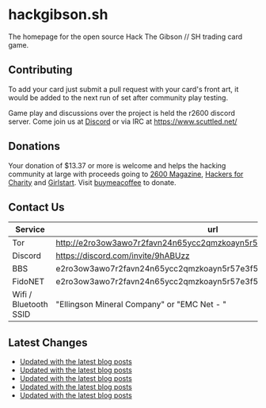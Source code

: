 # hackgibson.sh
The homepage for the open source Hack The Gibson // SH trading card game.


## Contributing

To add your card just submit a pull request with your card's front art, it would be added to the next run of set after community play testing.

Game play and discussions over the project is held the r2600 discord server. Come join us at [Discord](https://discord.com/invite/9hABUzz) or via IRC at https://www.scuttled.net/


## Donations

Your donation of $13.37 or more is welcome and helps the hacking community at large with proceeds going to [2600 Magazine](https://2600.com/), [Hackers for Charity](https://hackersforcharity.org) and [Girlstart](https://girlstart.org).  Visit [buymeacoffee](https://www.buymeacoffee.com/hackgibson.sh) to donate.


## Contact Us

Service | url
-|-
Tor | http://e2ro3ow3awo7r2favn24n65ycc2qmzkoayn5r57e3f56nvjwdcgg32ad.onion
Discord | https://discord.com/invite/9hABUzz
BBS | e2ro3ow3awo7r2favn24n65ycc2qmzkoayn5r57e3f56nvjwdcgg32ad.onion:23
FidoNET | e2ro3ow3awo7r2favn24n65ycc2qmzkoayn5r57e3f56nvjwdcgg32ad.onion:24554
Wifi / Bluetooth SSID | "Ellingson Mineral Company" or "EMC Net - <fidonet address>"

## Latest Changes
<!-- BLOG-POST-LIST:START -->
- [Updated with the latest blog posts](https://github.com/DFW2600/hackgibson.sh/commit/85af23817c6c8b6685cea69a7eabed7d6b5ac82f)
- [Updated with the latest blog posts](https://github.com/DFW2600/hackgibson.sh/commit/7ea2dd38128d8537efed2d53d14a937c5c97f054)
- [Updated with the latest blog posts](https://github.com/DFW2600/hackgibson.sh/commit/d6a1e4803c358e482fb683936db7fbbb1f7e1498)
- [Updated with the latest blog posts](https://github.com/DFW2600/hackgibson.sh/commit/2f74fcbaa5408b13342d980e2551daa0368f558a)
- [Updated with the latest blog posts](https://github.com/DFW2600/hackgibson.sh/commit/a49e8042cd74d3e5e70a4dd823e24f92db2b3396)
<!-- BLOG-POST-LIST:END -->
